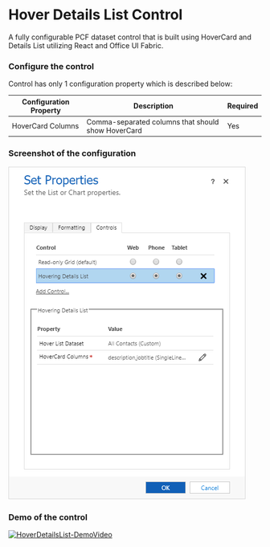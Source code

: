 # Hover Details List Control
A fully configurable PCF dataset control that is built using HoverCard and Details List utilizing React and Office UI Fabric.

### Configure the control
Control has only 1 configuration property which is described below:

Configuration Property | Description | Required
------------ | ------------- | -------------
HoverCard Columns | Comma-separated columns that should show HoverCard | Yes

### Screenshot of the configuration
![HoverDetailsList-Configuration](Others/Control-Configuration.png)

### Demo of the control
[![HoverDetailsList-DemoVideo](https://img.youtube.com/vi/RunjPFiHBWQ/0.jpg)](https://www.youtube.com/watch?v=RunjPFiHBWQ)
